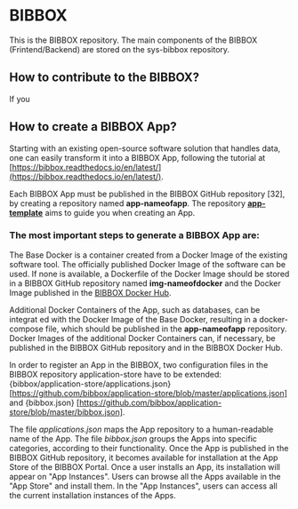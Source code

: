 # BIBBOX 

This is the BIBBOX repository.
The main components of the BIBBOX (Frintend/Backend) are stored on the sys-bibbox repository.

## How to contribute to the BIBBOX?

If you 


## How to create a BIBBOX App?

Starting with an existing open-source software solution that handles data, one can easily transform it into a BIBBOX App, following the tutorial at [https://bibbox.readthedocs.io/en/latest/](https://bibbox.readthedocs.io/en/latest/).

Each BIBBOX App must be published in the BIBBOX GitHub repository [32], by creating a repository named **app-nameofapp**. The repository [**app-template**](https://github.com/bibbox/app-template) aims to guide you when creating an App. 

### The most important steps to generate a BIBBOX App are:

The Base Docker is a container created from a Docker Image of the existing software tool. The officially published Docker Image of the software can be used. If none is available, a Dockerfile of the Docker Image should be stored in a BIBBOX GitHub repository named **img-nameofdocker** and the Docker Image published in the [BIBBOX Docker Hub](https://hub.docker.com/u/bibbox/).



Additional Docker Containers of the App, such as databases, can be integrat
ed with the Docker Image of the Base Docker, resulting in a docker-compose file, which should be published in the **app-nameofapp** repository. 
Docker Images of the additional Docker Containers can, if necessary, be published in the BIBBOX GitHub repository and in the BIBBOX Docker Hub.

In order to register an App in the BIBBOX, two configuration files in the BIBBOX repository application-store have to be extended:  {bibbox/application-store/applications.json}[https://github.com/bibbox/application-store/blob/master/applications.json]  and {bibbox.json} [https://github.com/bibbox/application-store/blob/master/bibbox.json].

The file *applications.json* maps the  App repository to a human-readable name of the App. The file *bibbox.json* groups the Apps into specific categories, according to their functionality. 
Once the App is published in the BIBBOX GitHub repository, it becomes available for installation at the App Store of the BIBBOX Portal. Once a user installs an App, its installation will appear on "App Instances". Users can browse all the Apps available in the "App Store" and install them.  In the "App Instances", users can access all the current installation instances of the Apps.




